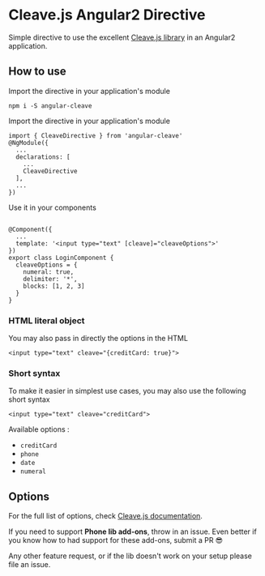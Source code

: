 # Cleave.js Angular2 Directive

Simple directive to use the excellent [Cleave.js library](https://github.com/nosir/cleave.js/) in an Angular2 application.

## How to use

Import the directive in your application's module

```
npm i -S angular-cleave
```

Import the directive in your application's module

```
import { CleaveDirective } from 'angular-cleave'
@NgModule({
  ...
  declarations: [
    ...
    CleaveDirective
  ],
  ...
})
```

Use it in your components
```

@Component({
  ...
  template: '<input type="text" [cleave]="cleaveOptions">'
})
export class LoginComponent {
  cleaveOptions = {
    numeral: true,
    delimiter: '*',
    blocks: [1, 2, 3]
  }
}
```

### HTML literal object

You may also pass in directly the options in the HTML
```
<input type="text" cleave="{creditCard: true}">
```

### Short syntax

To make it easier in simplest use cases, you may also use the following short syntax

```
<input type="text" cleave="creditCard">
```

Available options :
- `creditCard`
- `phone`
- `date`
- `numeral`

## Options

For the full list of options, check [Cleave.js documentation](https://github.com/nosir/cleave.js/blob/master/doc/options.md).

If you need to support **Phone lib add-ons**, throw in an issue. Even better if you know how to had support for these add-ons, submit a PR 😎

Any other feature request, or if the lib doesn't work on your setup please file an issue.
